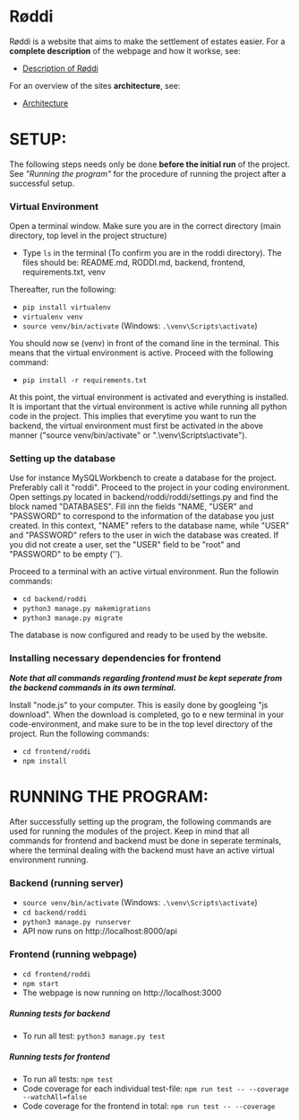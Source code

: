 # Røddi
Røddi is a website that aims to make the settlement of estates easier. For a **complete description** of the webpage and how it workse, see:

- [Description of Røddi](https://gitlab.stud.idi.ntnu.no/tdt4140/landsby-2/gruppe-33/roddi/-/blob/master/RODDI.md) 

For an overview of the sites **architecture**, see:

- [Architecture](https://gitlab.stud.idi.ntnu.no/tdt4140/landsby-2/gruppe-33/roddi/-/wikis/Arkitekturdiagram-for-R%C3%B8ddi)


 
# SETUP: 
The following steps needs only be done **before the initial run** of the project. See *"Running the program"* for the procedure of running the project after a successful setup. 

### Virtual Environment
Open a terminal window. Make sure you are in the correct directory (main directory, top level in the project structure) 
- Type `ls` in the terminal (To confirm you are in the roddi directory). The files should be: README.md, RODDI.md, backend, frontend, requirements.txt, venv

Thereafter, run the following:
- `pip install virtualenv`
- `virtualenv venv`
- `source venv/bin/activate` (Windows: `.\venv\Scripts\activate`)

You should now se (venv) in front of the comand line  in the terminal. This means that the virtual environment is active. Proceed with the following command:
- `pip install -r requirements.txt`

At this point, the virtual environment is activated and everything is installed. It is important that the virtual environment is active while running all python code in the project. This implies that everytime you want to run the backend, the virtual environment must first be activated in the above manner ("source venv/bin/activate" or ".\venv\Scripts\activate"). 


### Setting up the database

Use for instance MySQLWorkbench to create a database for the project. Preferably call it "roddi". Proceed to the project in your coding environment. Open settings.py located in backend/roddi/roddi/settings.py and find the block named "DATABASES". Fill inn the fields "NAME, "USER" and "PASSWORD" to correspond to the information of the database you just created. In this context, "NAME" refers to the database name, while "USER" and "PASSWORD" refers to the user in wich the database was created. If you did not create a user, set the "USER" field to be "root" and "PASSWORD" to be empty (''). 

Proceed to a terminal with an active virtual environment. Run the followin commands:
- `cd backend/roddi`
- `python3 manage.py makemigrations`
- `python3 manage.py migrate`

The database is now configured and ready to be used by the website. 



### Installing necessary dependencies for frontend
***Note that all commands regarding frontend must be kept seperate from the backend commands in its own terminal.***  

Install "node.js" to your computer. This is easily done by googleing "js download". When the download is completed, go to e new terminal in your code-environment, and make sure to be in the top level directory of the project. Run the following commands:
- `cd frontend/roddi`
- `npm install`

 
# RUNNING THE PROGRAM: 
After successfully setting up the program, the following commands are used for running the modules of the project. Keep in mind that all commands for frontend and backend must be done in seperate terminals, where the terminal dealing with the backend must have an active virtual environment running.

### Backend (running server)
- `source venv/bin/activate` (Windows: `.\venv\Scripts\activate`)
- `cd backend/roddi`
- `python3 manage.py runserver`
- API now runs on http://localhost:8000/api

### Frontend (running webpage) 
- `cd frontend/roddi`
- `npm start`
- The webpage is now running on http://localhost:3000

##### Running tests for backend 
- To run all test: `python3 manage.py test`

##### Running tests for frontend 
- To run all tests: `npm test`
- Code coverage for each individual test-file: `npm run test -- --coverage --watchAll=false`
- Code coverage for the frontend in total: `npm run test -- --coverage`

